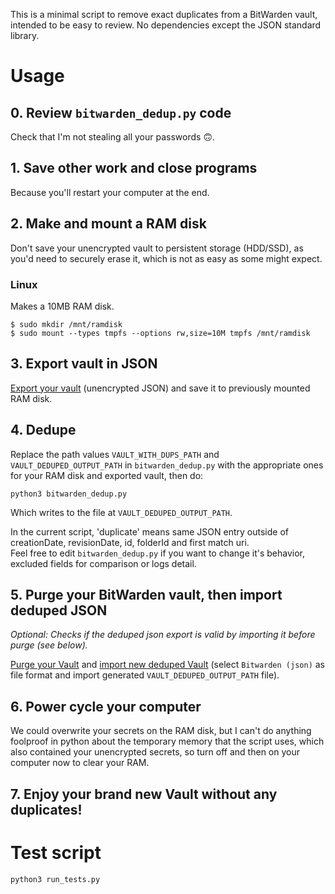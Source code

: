 This is a minimal script to remove exact duplicates from a BitWarden vault, intended to be easy to review.
No dependencies except the JSON standard library.

# Usage

## 0. Review `bitwarden_dedup.py` code

Check that I'm not stealing all your passwords 🙃.


## 1. Save other work and close programs

Because you'll restart your computer at the end.

## 2. Make and mount a RAM disk

Don't save your unencrypted vault to persistent storage (HDD/SSD), as you'd need to securely erase 
it, which is not as easy as some might expect.

### Linux

Makes a 10MB RAM disk.
```
$ sudo mkdir /mnt/ramdisk
$ sudo mount --types tmpfs --options rw,size=10M tmpfs /mnt/ramdisk
```

## 3. Export vault in JSON

[Export your vault](https://vault.bitwarden.com/#/tools/export) (unencrypted JSON) and save it to previously mounted RAM disk.

## 4. Dedupe

Replace the path values `VAULT_WITH_DUPS_PATH` and `VAULT_DEDUPED_OUTPUT_PATH` in `bitwarden_dedup.py` 
with the appropriate ones for your RAM disk and exported vault, then do:

```
python3 bitwarden_dedup.py
```

Which writes to the file at `VAULT_DEDUPED_OUTPUT_PATH`.

In the current script, 'duplicate' means same JSON entry outside of creationDate, revisionDate, id, folderId and first match uri.  
Feel free to edit `bitwarden_dedup.py` if you want to change it's behavior, excluded fields for comparison or logs detail.

## 5. Purge your BitWarden vault, then import deduped JSON

_Optional: Checks if the deduped json export is valid by importing it before purge (see below)._  

[Purge your Vault](https://vault.bitwarden.com/#/settings/account) and  [import new deduped Vault](https://vault.bitwarden.com/#/tools/import) (select  `Bitwarden (json)` as file format and import generated `VAULT_DEDUPED_OUTPUT_PATH` file).

## 6. Power cycle your computer

We could overwrite your secrets on the RAM disk, but I can't do anything foolproof in python about the temporary memory that the script uses, which also contained your unencrypted secrets, so turn off and then on your computer now to clear your RAM.

## 7. Enjoy your brand new Vault without any duplicates!

# Test script

```
python3 run_tests.py
```
